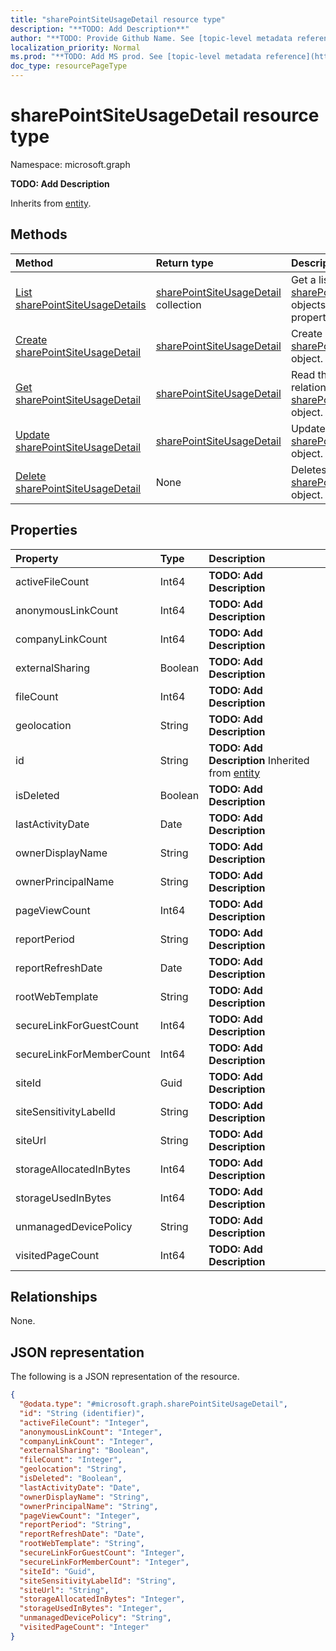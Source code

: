 ```yaml
---
title: "sharePointSiteUsageDetail resource type"
description: "**TODO: Add Description**"
author: "**TODO: Provide Github Name. See [topic-level metadata reference](https://msgo.azurewebsites.net/add/document/guidelines/metadata.html#topic-level-metadata)**"
localization_priority: Normal
ms.prod: "**TODO: Add MS prod. See [topic-level metadata reference](https://msgo.azurewebsites.net/add/document/guidelines/metadata.html#topic-level-metadata)**"
doc_type: resourcePageType
---
```


# sharePointSiteUsageDetail resource type

Namespace: microsoft.graph



**TODO: Add Description**


Inherits from [entity](../resources/entity.md).

## Methods
|Method|Return type|Description|
|:---|:---|:---|
|[List sharePointSiteUsageDetails](../api/sharepointsiteusagedetail-list.md)|[sharePointSiteUsageDetail](../resources/sharepointsiteusagedetail.md) collection|Get a list of the [sharePointSiteUsageDetail](../resources/sharepointsiteusagedetail.md) objects and their properties.|
|[Create sharePointSiteUsageDetail](../api/sharepointsiteusagedetail-create.md)|[sharePointSiteUsageDetail](../resources/sharepointsiteusagedetail.md)|Create a new [sharePointSiteUsageDetail](../resources/sharepointsiteusagedetail.md) object.|
|[Get sharePointSiteUsageDetail](../api/sharepointsiteusagedetail-get.md)|[sharePointSiteUsageDetail](../resources/sharepointsiteusagedetail.md)|Read the properties and relationships of a [sharePointSiteUsageDetail](../resources/sharepointsiteusagedetail.md) object.|
|[Update sharePointSiteUsageDetail](../api/sharepointsiteusagedetail-update.md)|[sharePointSiteUsageDetail](../resources/sharepointsiteusagedetail.md)|Update the properties of a [sharePointSiteUsageDetail](../resources/sharepointsiteusagedetail.md) object.|
|[Delete sharePointSiteUsageDetail](../api/sharepointsiteusagedetail-delete.md)|None|Deletes a [sharePointSiteUsageDetail](../resources/sharepointsiteusagedetail.md) object.|

## Properties
|Property|Type|Description|
|:---|:---|:---|
|activeFileCount|Int64|**TODO: Add Description**|
|anonymousLinkCount|Int64|**TODO: Add Description**|
|companyLinkCount|Int64|**TODO: Add Description**|
|externalSharing|Boolean|**TODO: Add Description**|
|fileCount|Int64|**TODO: Add Description**|
|geolocation|String|**TODO: Add Description**|
|id|String|**TODO: Add Description** Inherited from [entity](../resources/entity.md)|
|isDeleted|Boolean|**TODO: Add Description**|
|lastActivityDate|Date|**TODO: Add Description**|
|ownerDisplayName|String|**TODO: Add Description**|
|ownerPrincipalName|String|**TODO: Add Description**|
|pageViewCount|Int64|**TODO: Add Description**|
|reportPeriod|String|**TODO: Add Description**|
|reportRefreshDate|Date|**TODO: Add Description**|
|rootWebTemplate|String|**TODO: Add Description**|
|secureLinkForGuestCount|Int64|**TODO: Add Description**|
|secureLinkForMemberCount|Int64|**TODO: Add Description**|
|siteId|Guid|**TODO: Add Description**|
|siteSensitivityLabelId|String|**TODO: Add Description**|
|siteUrl|String|**TODO: Add Description**|
|storageAllocatedInBytes|Int64|**TODO: Add Description**|
|storageUsedInBytes|Int64|**TODO: Add Description**|
|unmanagedDevicePolicy|String|**TODO: Add Description**|
|visitedPageCount|Int64|**TODO: Add Description**|

## Relationships
None.

## JSON representation
The following is a JSON representation of the resource.
<!-- {
  "blockType": "resource",
  "keyProperty": "id",
  "@odata.type": "microsoft.graph.sharePointSiteUsageDetail",
  "baseType": "microsoft.graph.entity",
  "openType": false
}
-->
``` json
{
  "@odata.type": "#microsoft.graph.sharePointSiteUsageDetail",
  "id": "String (identifier)",
  "activeFileCount": "Integer",
  "anonymousLinkCount": "Integer",
  "companyLinkCount": "Integer",
  "externalSharing": "Boolean",
  "fileCount": "Integer",
  "geolocation": "String",
  "isDeleted": "Boolean",
  "lastActivityDate": "Date",
  "ownerDisplayName": "String",
  "ownerPrincipalName": "String",
  "pageViewCount": "Integer",
  "reportPeriod": "String",
  "reportRefreshDate": "Date",
  "rootWebTemplate": "String",
  "secureLinkForGuestCount": "Integer",
  "secureLinkForMemberCount": "Integer",
  "siteId": "Guid",
  "siteSensitivityLabelId": "String",
  "siteUrl": "String",
  "storageAllocatedInBytes": "Integer",
  "storageUsedInBytes": "Integer",
  "unmanagedDevicePolicy": "String",
  "visitedPageCount": "Integer"
}
```

